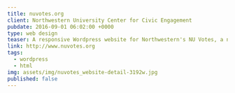 ```yaml
---
title: nuvotes.org
client: Northwestern University Center for Civic Engagement
pubdate: 2016-09-01 06:02:00 +0000 
type: web design
teaser: A responsive Wordpress website for Northwestern's NU Votes, a non-partisan initiative designed to provide the NU community with accessible and understandable information about voting.
link: http://www.nuvotes.org
tags:
  - wordpress
  - html
img: assets/img/nuvotes_website-detail-3192w.jpg
published: false
---
```


